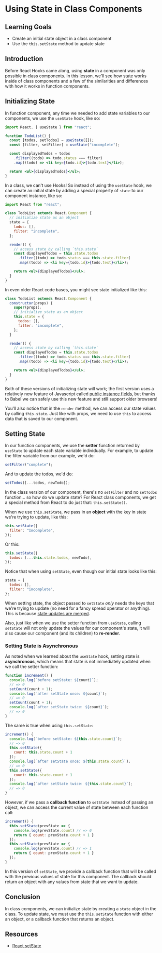 # Using State in Class Components

## Learning Goals

- Create an initial state object in a class component
- Use the `this.setState` method to update state

## Introduction

Before React Hooks came along, using **state** in a component was only possible
in class components. In this lesson, we'll see how state works inside of class
components and a few of the similarities and differences with how it works in
function components.

## Initializing State

In function component, any time we needed to add state variables to our
components, we use the `useState` hook, like so:

```jsx
import React, { useState } from "react";

function TodoList() {
  const [todos, setTodos] = useState([]);
  const [filter, setFilter] = useState("incomplete");

  const displayedTodos = todos
    .filter((todo) => todo.status === filter)
    .map((todo) => <li key={todo.id}>{todo.text}</li>);

  return <ul>{displayedTodos}</ul>;
}
```

In a class, we can't use Hooks! So instead of using the `useState` hook, we can
create an initial state by adding a special property of `state` to our component
instance, like so:

```jsx
import React from "react";

class TodoList extends React.Component {
  // initialize state as an object
  state = {
    todos: [],
    filter: "incomplete",
  };

  render() {
    // access state by calling `this.state`
    const displayedTodos = this.state.todos
      .filter((todo) => todo.status === this.state.filter)
      .map((todo) => <li key={todo.id}>{todo.text}</li>);

    return <ul>{displayedTodos}</ul>;
  }
}
```

In even older React code bases, you might see state initialized like this:

```jsx
class TodoList extends React.Component {
  constructor(props) {
    super(props);
    // initialize state as an object
    this.state = {
      todos: [],
      filter: "incomplete",
    };
  }

  render() {
    // access state by calling `this.state`
    const displayedTodos = this.state.todos
      .filter((todo) => todo.status === this.state.filter)
      .map((todo) => <li key={todo.id}>{todo.text}</li>);

    return <ul>{displayedTodos}</ul>;
  }
}
```

Both of these versions of initializing state will work; the first version uses a
relatively new feature of Javascript called [public instance fields][], but
thanks to Babel we can safely use this new feature and still support older
browsers!

[public instance fields]: https://developer.mozilla.org/en-US/docs/Web/JavaScript/Reference/Classes/Public_class_fields#Public_instance_fields

You'll also notice that in the `render` method, we can access our state values
by calling `this.state`. Just like with props, we need to use `this` to access
data that is saved to our component.

## Setting State

In our function components, we use the **setter** function returned by
`useState` to update each state variable individually. For example, to update
the filter variable from our example, we'd do:

```jsx
setFilter("complete");
```

And to update the todos, we'd do:

```jsx
setTodos([...todos, newTodo]);
```

In the class version of our component, there's no `setFilter` and no `setTodos`
function... so how do we update state? For React class components, we get a
special method from React to do just that: `this.setState()`.

When we use `this.setState`, we pass in an **object** with the key in state
we're trying to update, like this:

```jsx
this.setState({
  filter: "Incomplete",
});
```

Or this:

```jsx
this.setState({
  todos: [...this.state.todos, newTodo],
});
```

Notice that when using `setState`, even though our initial state looks like this:

```jsx
state = {
  todos: [],
  filter: "incomplete",
};
```

When setting state, the object passed to `setState` _only_ needs the keys that
we're trying to update (no need for a fancy spread operator or anything). This
is because [state updates are merged][].

[state updates are merged]: https://reactjs.org/docs/state-and-lifecycle.html#state-updates-are-merged

Also, just like when we use the setter function from `useState`, calling
`setState` will not only update the values for our component's state, it will
also cause our component (and its children) to **re-render**.

### Setting State is Asynchronous

As noted when we learned about the `useState` hook, setting state is
**asynchronous**, which means that state is not immediately updated when
we call the setter function:

```jsx
function increment() {
  console.log(`before setState: ${count}`);
  // => 0
  setCount(count + 1);
  console.log(`after setState once: ${count}`);
  // => 0
  setCount(count + 1);
  console.log(`after setState twice: ${count}`);
  // => 0
}
```

The same is true when using `this.setState`:

```jsx
increment() {
  console.log(`before setState: ${this.state.count}`);
  // => 0
  this.setState({
    count: this.state.count + 1
  });
  console.log(`after setState once: ${this.state.count}`);
  // => 0
  this.setState({
    count: this.state.count + 1
  });
  console.log(`after setState twice: ${this.state.count}`);
  // => 0
}
```

However, if we pass a **callback function** to `setState` instead of passing an
object, we can access the current value of state between each function call:

```jsx
increment() {
  this.setState(prevState => {
    console.log(prevState.count) // => 0
    return { count: prevState.count + 1 }
  });
  this.setState(prevState => {
    console.log(prevState.count) // => 1
    return { count: prevState.count + 1 }
  });
}
```

In this version of `setState`, we provide a callback function that will be
called with the previous values of state for this component. The callback should
return an object with any values from state that we want to update.

## Conclusion

In class components, we can initialize state by creating a `state` object in the
class. To update state, we must use the `this.setState` function with either an
object, or a callback function that returns an object.

## Resources

- [React setState](https://reactjs.org/docs/react-component.html#setstate)
